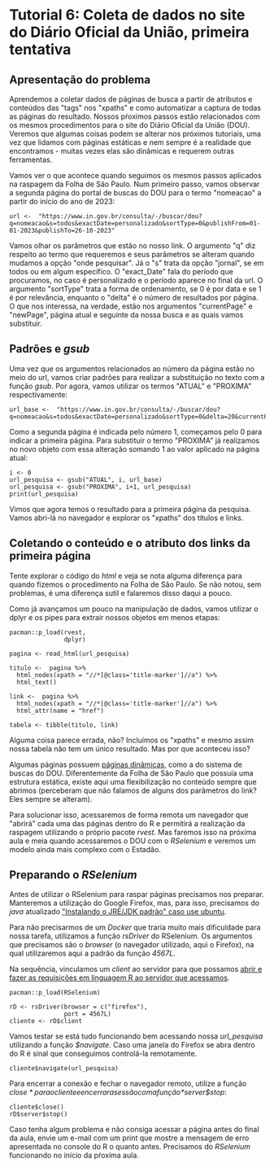 # Tutorial 6: Coleta de dados no site do Diário Oficial da União, primeira tentativa

## Apresentação do problema

Aprendemos a coletar dados de páginas de busca a partir de atributos e conteúdos das "tags" nos "xpaths" e como automatizar a captura de todas as páginas do resultado. Nossos pŕoximos passos estão relacionados com os mesmos procedimentos para o site do Diário Oficial da União (DOU). Veremos que algumas coisas podem se alterar nos próximos tutoriais, uma vez que lidamos com páginas estáticas e nem sempre é a realidade que encontramos - muitas vezes elas são dinâmicas e requerem outras ferramentas.

Vamos ver o que acontece quando seguimos os mesmos passos aplicados na raspagem da Folha de São Paulo. Num primeiro passo, vamos observar a segunda página do portal de buscas do DOU para o termo "nomeacao" a partir do início do ano de 2023:


```{r}
url <-  "https://www.in.gov.br/consulta/-/buscar/dou?q=nomeacao&s=todos&exactDate=personalizado&sortType=0&publishFrom=01-01-2023&publishTo=26-10-2023"
```

Vamos olhar os parâmetros que estão no nosso link. O argumento "q" diz respeito ao termo que requeremos e seus parâmetros se alteram quando mudamos a opção "onde pesquisar". Já o "s" trata da opção "jornal", se em todos ou em algum específico. O "exact_Date" fala do período que procuramos, no caso é personalizado e o período aparece no final da url. O argumento "sortType" trata a forma de ordenamento, se 0 é por data e se 1 é por relevância, enquanto o "delta" é o número de resultados por página. O que nos interessa, na verdade, estão nos argumentos "currentPage" e "newPage", página atual e seguinte da nossa busca e as quais vamos substituir. 

## Padrões e *gsub*

Uma vez que os argumentos relacionados ao número da página estão no meio do url, vamos criar padrões para realizar a substituição no texto com a função *gsub*. Por agora, vamos utilizar os termos "ATUAL" e "PROXIMA" respectivamente:

```{r}
url_base <-  "https://www.in.gov.br/consulta/-/buscar/dou?q=nomeacao&s=todos&exactDate=personalizado&sortType=0&delta=20&currentPage=ATUAL&newPage=PROXIMA&score=0&id=518640624&displayDate=1698202800000&publishFrom=01%2F01%2F2023&publishTo=26%2F10%2F2023"
```

Como a segunda página é indicada pelo número 1, começamos pelo 0 para indicar a primeira página. Para substituir o termo "PROXIMA" já realizamos no novo objeto com essa alteração somando 1 ao valor aplicado na página atual:


```{r}
i <- 0
url_pesquisa <- gsub("ATUAL", i, url_base)
url_pesquisa <- gsub("PROXIMA", i+1, url_pesquisa)
print(url_pesquisa)
```

Vimos que agora temos o resultado para a primeira página da pesquisa. Vamos abri-lá no navegador e explorar os "xpaths" dos títulos e links.

## Coletando o conteúdo e o atributo dos links da primeira página

Tente explorar o código do *html* e veja se nota alguma diferença para quando fizemos o procedimento na Folha de São Paulo. Se não notou, sem problemas, é uma diferença sutil e falaremos disso daqui a pouco. 

Como já avançamos um pouco na manipulação de dados, vamos utilizar o dplyr e os pipes para extrair nossos objetos em menos etapas:


```{r}
pacman::p_load(rvest,
               dplyr)

pagina <- read_html(url_pesquisa)
  
titulo <-  pagina %>% 
  html_nodes(xpath = "//*[@class='title-marker']//a") %>% 
  html_text()
  
link <-  pagina %>% 
  html_nodes(xpath = "//*[@class='title-marker']//a") %>% 
  html_attr(name = "href")
  
tabela <- tibble(titulo, link)
```

Alguma coisa parece errada, não? Incluímos os "xpaths" e mesmo assim nossa tabela não tem um único resultado. Mas por que aconteceu isso?

Algumas páginas possuem [páginas dinâmicas](https://pt.wikipedia.org/wiki/P%C3%A1gina_din%C3%A2mica#:~:text=Uma%20p%C3%A1gina%20din%C3%A2mica%20em%20geral,aplica%C3%A7%C3%B5es%20para%20intranet%20e%20extranet.), como a do sistema de buscas do DOU. Diferentemente da Folha de São Paulo que possuía uma estrutura estática, existe aqui uma flexibilização no conteúdo sempre que abrimos (perceberam que não falamos de alguns dos parâmetros do link? Eles sempre se alteram).

Para solucionar isso, acessaremos de forma remota um navegador que "abrirá" cada uma das páginas dentro do R e permitirá a realização da raspagem utilizando o próprio pacote *rvest*. Mas faremos isso na próxima aula e meia quando acessaremos o DOU com o *RSelenium* e veremos um modelo ainda mais complexo com o Estadão. 

## Preparando o *RSelenium*

Antes de utilizar o RSelenium para raspar páginas precisamos nos preparar. Manteremos a utilização do Google Firefox, mas, para isso, precisamos do *java* atualizado ["Instalando o JRE/JDK padrão" caso use ubuntu](https://www.digitalocean.com/community/tutorials/how-to-install-java-with-apt-on-ubuntu-20-04-pt).

Para não precisarmos de um *Docker* que traria muito mais dificuldade para nossa tarefa, utilizamos a função *rsDriver* do RSelenium. Os argumentos que precisamos são o *browser* (o navegador utilizado, aqui o Firefox), na qual utilizaremos aqui a padrão da função *4567L*.
 
Na sequência, vinculamos um *client* ao servidor para que possamos [abrir e fazer as requisições em linguagem R ao servidor que acessamos](https://www.pawangaria.com/post/automation/what-is-selenium-webdriver/). 

```{r}
pacman::p_load(RSelenium)

rD <- rsDriver(browser = c("firefox"),
               port = 4567L)
cliente <- rD$client
```

Vamos testar se está tudo funcionando bem acessando nossa *url_pesquisa* utilizando a função *$navigate*. Caso uma janela do Firefox se abra dentro do R é sinal que conseguimos controlá-la remotamente.

```{r}
cliente$navigate(url_pesquisa)
```

Para encerrar a conexão e fechar o navegador remoto, utilize a função *$close* para o cliente e encerrar a sessão com a função *$server$stop*:

```{r}
cliente$close()
rD$server$stop()
```

Caso tenha algum problema e não consiga acessar a página antes do final da aula, envie um e-mail com um print que mostre a mensagem de erro apresentada no console do R o quanto antes. Precisamos do *RSelenium* funcionando no início da pŕoxima aula.